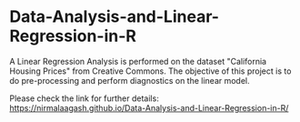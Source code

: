 # Data-Analysis-and-Linear-Regression-in-R

A Linear Regression Analysis is performed on the dataset "California Housing Prices" from Creative Commons. The objective of this project is to do pre-processing and perform diagnostics on the linear model.

Please check the link for further details: https://nirmalaagash.github.io/Data-Analysis-and-Linear-Regression-in-R/
